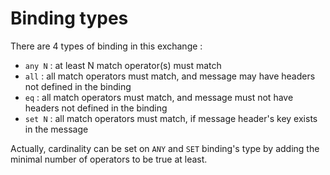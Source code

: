 # Binding types

There are 4 types of binding in this exchange :

* ```any N``` : at least N match operator(s) must match
* ```all``` : all match operators must match, and message may have headers not defined in the binding
* ```eq``` : all match operators must match, and message must not have headers not defined in the binding
* ```set N``` : all match operators must match, if message header's key exists in the message

Actually, cardinality can be set on ```ANY``` and ```SET``` binding's type by adding the minimal number of operators to be true at least.


